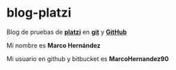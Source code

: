 # blog-platzi
Blog de pruebas de [**platzi**](https://platzi.com) en [**git**](https://git-scm.com/) y [**GitHub**](https://github.com/)

Mi nombre es **Marco Hernández**

Mi usuario en github y bitbucket es **MarcoHernandez90**
